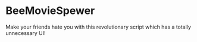 # BeeMovieSpewer
Make your friends hate you with this revolutionary script which has a totally unnecessary UI!

